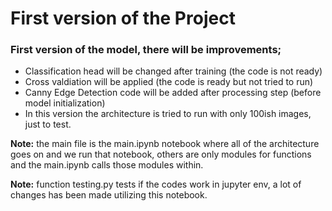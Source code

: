 # First version of the Project
### First version of the model, there will be improvements;
  - Classification head will be changed after training (the code is not ready)
  - Cross valdiation will be applied (the code is ready but not tried to run)
  - Canny Edge Detection code will be added after processing step (before model initialization)
  - In this version the architecture is tried to run with only 100ish images, just to test.

**Note:** the main file is the main.ipynb notebook where all of the architecture goes on and we run that notebook, others are only modules for functions and the main.ipynb  calls those modules within.

**Note:** function testing.py tests if the codes work in jupyter env, a lot of changes has been made utilizing this notebook.
  
